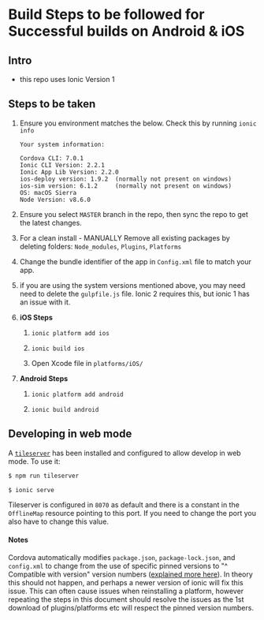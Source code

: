 # Build Steps to be followed for Successful builds on Android & iOS

## Intro
- this repo uses Ionic Version 1

## Steps to be taken
1. Ensure you environment matches the below.  Check this by running `ionic info`

    ```
    Your system information:

    Cordova CLI: 7.0.1 
    Ionic CLI Version: 2.2.1
    Ionic App Lib Version: 2.2.0
    ios-deploy version: 1.9.2  (normally not present on windows)
    ios-sim version: 6.1.2     (normally not present on windows)
    OS: macOS Sierra
    Node Version: v8.6.0
    ```
    
2. Ensure you select `MASTER` branch in the repo, then sync the repo to get the latest changes.

3. For a clean install - MANUALLY Remove all existing packages by deleting folders: `Node_modules`, `Plugins`, `Platforms`

4. Change the bundle identifier of the app in `Config.xml` file to match your app.

5. if you are using the system versions mentioned above, you may need need to delete the `gulpfile.js` file.  Ionic 2 requires this, but ionic 1 has an issue with it.

6. **iOS Steps**
   
   1. `ionic platform add ios`
   
   2. `ionic build ios`
   
   3.  Open Xcode file in `platforms/iOS/`
   

7. **Android Steps**

   1. `ionic platform add android`

   2. `ionic build android`


## Developing in web mode

A [`tileserver`](https://www.npmjs.com/package/tileserver-gl-light) has been installed and configured to allow develop in web mode. To use it:

```bash
$ npm run tileserver

$ ionic serve
```

Tileserver is configured in `8070` as default and there is a constant in the `OfflineMap` resource pointing to this port. 
If you need to change the port you also have to change this value.


#### Notes
Cordova automatically modifies `package.json`, `package-lock.json`, and `config.xml` to change from the use of specific pinned versions to "^ Compatible with version" version numbers ([explained more here]( https://docs.npmjs.com/files/package.json#dependencies)). In theory this should not happen, and perhaps a newer version of ionic will fix this issue.  This can often cause issues when reinstalling a platform, however repeating the steps in this document should resolve the issues as the 1st download of plugins/platforms etc will respect the pinned version numbers.

